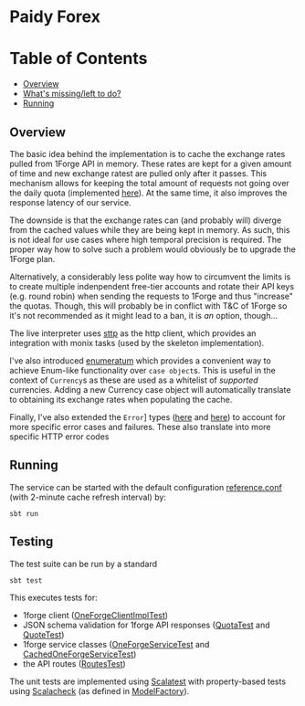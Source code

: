 # Paidy Forex

Table of Contents
=================

* [Overview](#overview)
* [What's missing/left to do?](#whats-missingleft-to-do)
* [Running](#running)


## Overview
The basic idea behind the implementation is to cache the exchange rates pulled from 1Forge API in memory. These rates are kept for a given amount of time and new exchange ratest are pulled only after it passes. This mechanism allows for keeping the total amount of requests not going over the daily quota (implemented [here](https://github.com/thenobody/paidy-forex/blob/master/src/main/scala/forex/services/oneforge/Interpreters.scala#L77-L97)). At the same time, it also improves the response latency of our service.

The downside is that the exchange rates can (and probably will) diverge from the cached values while they are being kept in memory. As such, this is not ideal for use cases where high temporal precision is required. The proper way how to solve such a problem would obviously be to upgrade the 1Forge plan. 

Alternatively, a considerably less polite way how to circumvent the limits is to create multiple indenpendent free-tier accounts and rotate their API keys (e.g. round robin) when sending the requests to 1Forge and thus "increase" the quotas. Though, this will probably be in conflict with T&C of 1Forge so it's not recommended as it might lead to a ban, it is _an_ option, though...

The live interpreter uses [sttp](https://github.com/softwaremill/sttp) as the http client, which provides an integration with monix tasks (used by the skeleton implementation).

I've also introduced [enumeratum](https://github.com/lloydmeta/enumeratum) which provides a convenient way to achieve Enum-like functionality over `case object`s. This is useful in the context of `Currency`s as these are used as a whitelist of _supported_ currencies. Adding a new Currency case object will automatically translate to obtaining its exchange rates when populating the cache.

Finally, I've also extended the `Error`] types ([here](https://github.com/thenobody/paidy-forex/blob/master/src/main/scala/forex/services/oneforge/Error.scala) and [here](https://github.com/thenobody/paidy-forex/blob/master/src/main/scala/forex/processes/rates/messages.scala)) to account for more specific error cases and failures. These also translate into more specific HTTP error codes 

## Running
The service can be started with the default configuration [reference.conf](https://github.com/thenobody/paidy-forex/blob/master/src/main/resources/reference.conf#L12-L16) (with 2-minute cache refresh interval) by:

	sbt run

## Testing
The test suite can be run by a standard

	sbt test
	
This executes tests for:

* 1forge client ([OneForgeClientImplTest](https://github.com/thenobody/paidy-forex/blob/master/src/test/scala/forex/services/oneforge/client/OneForgeClientImplTest.scala))
* JSON schema validation for 1forge API responses ([QuotaTest](https://github.com/thenobody/paidy-forex/blob/master/src/test/scala/forex/domain/oneforge/QuotaTest.scala) and [QuoteTest](https://github.com/thenobody/paidy-forex/blob/master/src/test/scala/forex/domain/oneforge/QuoteTest.scala))
* 1forge service classes ([OneForgeServiceTest](https://github.com/thenobody/paidy-forex/blob/master/src/test/scala/forex/services/oneforge/OneForgeServiceTest.scala) and [CachedOneForgeServiceTest](https://github.com/thenobody/paidy-forex/blob/master/src/test/scala/forex/services/oneforge/CachedOneForgeServiceTest.scala))
* the API routes ([RoutesTest](https://github.com/thenobody/paidy-forex/blob/master/src/test/scala/forex/interfaces/api/RoutesTest.scala))

The unit tests are implemented using [Scalatest](http://www.scalatest.org/) with property-based tests using [Scalacheck](https://www.scalacheck.org/) (as defined in [ModelFactory](https://github.com/thenobody/paidy-forex/blob/master/src/test/scala/forex/ModelFactory.scala)).